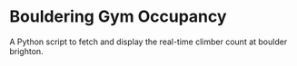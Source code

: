 # Bouldering Gym Occupancy

A Python script to fetch and display the real-time climber count at boulder brighton.
